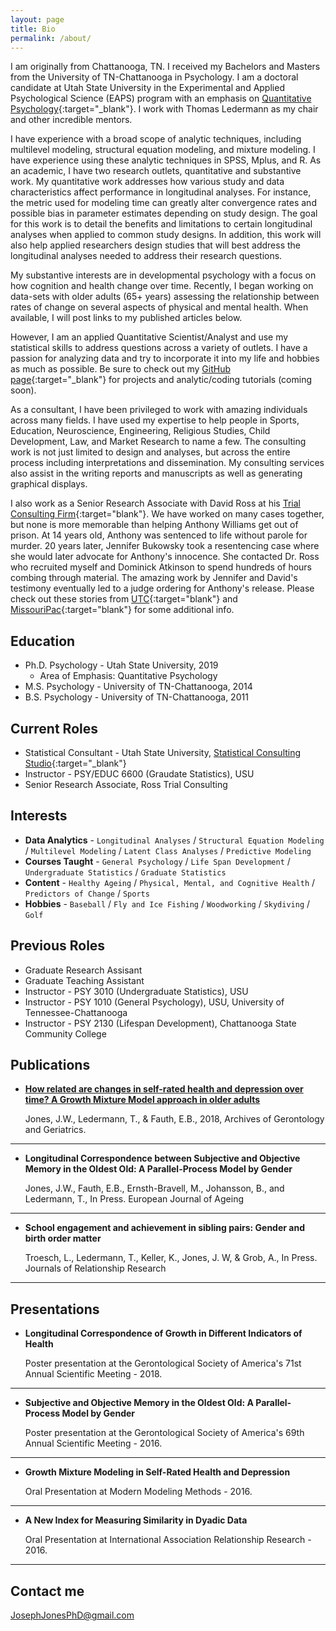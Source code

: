 ```yaml
---
layout: page
title: Bio
permalink: /about/
---
```


I am originally from Chattanooga, TN. I received my Bachelors and Masters from the University of TN-Chattanooga in Psychology. I am a doctoral candidate at Utah State University in the Experimental and Applied Psychological Science (EAPS) program with an emphasis on [Quantitative Psychology](http://psychology.usu.edu/quantitative-psychology/index){:target="_blank"}. I work with Thomas Ledermann as my chair and other incredible mentors. 

I have experience with a broad scope of analytic techniques, including multilevel modeling, structural equation modeling, and mixture modeling. I have experience using these analytic techniques in SPSS, Mplus, and R. As an academic, I have two research outlets, quantitative and substantive work. My quantitative work addresses how various study and data characteristics affect performance in longitudinal analyses. For instance, the metric used for modeling time can greatly alter convergence rates and possible bias in parameter estimates depending on study design. The goal for this work is to detail the benefits and limitations to certain longitudinal analyses when applied to common study designs. In addition, this work will also help applied researchers design studies that will best address the longitudinal analyses needed to address their research questions.

My substantive interests are in developmental psychology with a focus on how cognition and health change over time. Recently, I began working on data-sets with older adults (65+ years) assessing the relationship between rates of change on several aspects of physical and mental health. When available, I will post links to my published articles below. 

However, I am an applied Quantitative Scientist/Analyst and use my statistical skills to address questions across a variety of outlets. I have a passion for analyzing data and try to incorporate it into my life and hobbies as much as possible. Be sure to check out my [GitHub page](https://github.com/joejonesphd){:target="_blank"} for projects and analytic/coding tutorials (coming soon).

As a consultant, I have been privileged to work with amazing individuals across many fields. I have used my expertise to help people in Sports, Education, Neuroscience, Engineering, Religious Studies, Child Development, Law, and Market Research to name a few. The consulting work is not just limited to design and analyses, but across the entire process including interpretations and dissemination. My consulting services also assist in the writing reports and manuscripts as well as generating graphical displays. 

I also work as a Senior Research Associate with David Ross at his [Trial Consulting Firm](http://rosstrialconsulting.com/){:target="blank"}. We have worked on many cases together, but none is more memorable than helping Anthony Williams get out of prison. At 14 years old, Anthony was sentenced to life without parole for murder. 20 years later, Jennifer Bukowsky took a resentencing case where she would later advocate for Anthony's innocence. She contacted Dr. Ross who recruited myself and Dominick Atkinson to spend hundreds of hours combing through material. The amazing work by Jennifer and David's testimony eventually led to a judge ordering for Anthony's release. Please check out these stories from [UTC](https://blog.utc.edu/news/2014/07/dr-david-ross-sought-expert-eyewitness-testimony-psychology-professor-graduate-students-assist-overturning-conviction-missouri/){:target="blank"} and [MissouriPac](http://www.missouripac.org/about/anthonys-story/){:target="blank"} for some additional info.

## Education

* Ph.D. Psychology - Utah State University,        2019
  + Area of Emphasis: Quantitative Psychology
* M.S.  Psychology - University of TN-Chattanooga, 2014
* B.S.  Psychology - University of TN-Chattanooga, 2011

## Current Roles

* Statistical Consultant - Utah State University, [Statistical Consulting Studio](https://cehs.usu.edu/research/statstudio/index){:target="_blank"}
* Instructor - PSY/EDUC 6600 (Graudate Statistics), USU
* Senior Research Associate, Ross Trial Consulting

## Interests

* **Data Analytics** - `Longitudinal Analyses` / `Structural Equation Modeling` / `Multilevel Modeling` / `Latent Class Analyses` / `Predictive Modeling`
* **Courses Taught** - `General Psychology` / `Life Span Development` / `Undergraduate Statistics` / `Graduate Statistics`
* **Content** - `Healthy Ageing` / `Physical, Mental, and Cognitive Health` / `Predictors of Change` / `Sports`
* **Hobbies** - `Baseball` / `Fly and Ice Fishing` / `Woodworking` / `Skydiving` / `Golf`

## Previous Roles

* Graduate Research Assisant
* Graduate Teaching Assistant
* Instructor - PSY 3010 (Undergraduate Statistics), USU
* Instructor - PSY 1010 (General Psychology), USU, University of Tennessee-Chattanooga
* Instructor - PSY 2130 (Lifespan Development), Chattanooga State Community College

## Publications

* [**How related are changes in self-rated health and depression over time? A Growth Mixture Model approach in older adults**](https://www.sciencedirect.com/science/article/pii/S0167494318301754)

  Jones, J.W., Ledermann, T., & Fauth, E.B., 2018, Archives of Gerontology and Geriatrics.
  
***

* **Longitudinal Correspondence between Subjective and Objective Memory in the Oldest Old: A Parallel-Process Model by Gender**

  Jones, J.W., Fauth, E.B., Ernsth-Bravell, M., Johansson, B., and Ledermann, T., In Press. European Journal of Ageing

***

* **School engagement and achievement in sibling pairs: Gender and birth order matter**
   
  Troesch, L., Ledermann, T., Keller, K., Jones, J. W, & Grob, A., In Press. Journals of Relationship Research

***

## Presentations

* **Longitudinal Correspondence of Growth in Different Indicators of Health**

  Poster presentation at the Gerontological Society of America's 71st Annual Scientific Meeting - 2018.

***

* **Subjective and Objective Memory in the Oldest Old: A Parallel-Process Model by Gender**

  Poster presentation at the Gerontological Society of America's 69th Annual Scientific Meeting - 2016.

***

* **Growth Mixture Modeling in Self-Rated Health and Depression**
   
  Oral Presentation at Modern Modeling Methods - 2016.

***

* **A New Index for Measuring Similarity in Dyadic Data** 

  Oral Presentation at International Association Relationship Research - 2016.

***

## Contact me

[JosephJonesPhD@gmail.com](mailto:josephjonesphd@gmail.com)